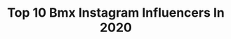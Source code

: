 ---
title: Top 10 Bmx Instagram Influencers In 2020
description: >-
  Find top bmx Instagram influencers in 2020. Most popular hashtags: #bmx #bmxstreet #ourbmx #bmxlife.
platform: Instagram
profiles:
  - username: "domsimoncini"
    fullname: >-
      Dominick Simoncini
    location: "United States"
    followers: 110948
    engagement: 219
    commentsToLikes: 0.012111
    avatar: "https://scontent-amt2-1.cdninstagram.com/v/t51.2885-19/s320x320/24838566_135028320518988_6683942764482134016_n.jpg?_nc_ht=scontent-amt2-1.cdninstagram.com&_nc_ohc=mLYjQn0r11kAX-eG6QA&oh=8aa1020ea44c8a7502e2913a87bd94e8&oe=5EB99547"
    verified: false
    hashtags: "#bmx, #yfsi, #5050skatepark, #brobro"
  - username: "bmx"
    fullname: >-
      Our BMX
    location: ""
    followers: 99514
    engagement: 183
    commentsToLikes: 0.009636
    avatar: "https://scontent-lhr8-1.cdninstagram.com/v/t51.2885-19/s320x320/66396032_2097870427183027_6090903618804776960_n.jpg?_nc_ht=scontent-lhr8-1.cdninstagram.com&_nc_ohc=KQscEVubv9YAX-SNJdx&oh=e953d51d890e526ab81d92adbe5ae590&oe=5EAFBF44"
    verified: false
    hashtags: "#fromthearchives, #ourbmx, #bmxtools, #ourbmx"
  - username: "predelformat"
    fullname: >-
      ПРЕДЕЛЬНЫЙ
    location: "Ukraine"
    followers: 9674
    engagement: 1522
    commentsToLikes: 0.139143
    avatar: "https://scontent-ams4-1.cdninstagram.com/v/t51.2885-19/s150x150/76731480_2559969917661490_7354005401219629056_n.jpg?_nc_ht=scontent-ams4-1.cdninstagram.com&_nc_ohc=O619k62E-Z4AX_qU4iK&oh=4010f072430ce171ede5ccfab0b7e38f&oe=5EBAECCF"
    verified: false
    hashtags: "#kendamausa, #streetculture, #sweetskendamas, #vans"
  - username: "booquiinhaa"
    fullname: >-
      Boquinha
    location: "Brazil"
    followers: 1052776
    engagement: 323
    commentsToLikes: 0.074095
    avatar: "https://scontent-lhr8-1.cdninstagram.com/v/t51.2885-19/s320x320/70316784_457890594820490_3470721891751165952_n.jpg?_nc_ht=scontent-lhr8-1.cdninstagram.com&_nc_ohc=otvUM1CWqZ8AX8WNgUk&oh=8a56416cfeb7cb9d36cdd84f807f1dd8&oe=5EBB2CF6"
    verified: false
    hashtags: "#sorteios, #filhodorei"
  - username: "jonathancamachobmx"
    fullname: >-
      Camacho
    location: ""
    followers: 44758
    engagement: 737
    commentsToLikes: 0.011637
    avatar: "https://scontent-ams4-1.cdninstagram.com/v/t51.2885-19/s320x320/67923637_714627668976661_7468087480722391040_n.jpg?_nc_ht=scontent-ams4-1.cdninstagram.com&_nc_ohc=_1b2w2bSIpoAX-4va0w&oh=150c92cf94ecc5fdb4bc937606f32ab7&oe=5EB9B9CA"
    verified: false
    hashtags: "#cool, #style, #good, #vansecuador"
  - username: "olya_bmx"
    fullname: >-
      Olga Farfutdinova 🇷🇺
    location: "Russia"
    followers: 42156
    engagement: 968
    commentsToLikes: 0.009326
    avatar: "https://scontent-lht6-1.cdninstagram.com/v/t51.2885-19/s320x320/75360982_441843159848758_6809218456471207936_n.jpg?_nc_ht=scontent-lht6-1.cdninstagram.com&_nc_ohc=LNfVjaubsD4AX_W4wwj&oh=1b101478f182d57e639ae7ad68bb5e45&oe=5EBCE867"
    verified: false
    hashtags: "#tbt, #bmx4life, #bmxstreet, #bmxforlife"
  - username: "jorisdaudet33"
    fullname: >-
      Joris Daudet
    location: "United States"
    followers: 50273
    engagement: 698
    commentsToLikes: 0.004790
    avatar: "https://scontent-ams4-1.cdninstagram.com/v/t51.2885-19/s320x320/67578078_645080386001283_6164450565767036928_n.jpg?_nc_ht=scontent-ams4-1.cdninstagram.com&_nc_ohc=e3oFY-uP0W8AX__TvxS&oh=360075d8f58611240e8bb67f1d1b8d35&oe=5EB79885"
    verified: true
    hashtags: "#kaifight77, #33, #tbt, #stayhome"
  - username: "dombmx_"
    fullname: >-
      Dominik Nekolný
    location: ""
    followers: 8562
    engagement: 795
    commentsToLikes: 0.035411
    avatar: "https://scontent-lhr8-1.cdninstagram.com/v/t51.2885-19/s320x320/89853602_817293245464686_5583394649428459520_n.jpg?_nc_ht=scontent-lhr8-1.cdninstagram.com&_nc_ohc=mHHiddvMxxEAX_lFKYf&oh=a9bcaf8df2da9f3658f613bcb604f002&oe=5EB9F603"
    verified: false
    hashtags: "#notouch, #33, #snipes, #nobodycares"
  - username: "judybaauw"
    fullname: >-
      Judy Baauw
    location: "Netherlands"
    followers: 5732
    engagement: 1430
    commentsToLikes: 0.025748
    avatar: "https://scontent-lhr8-1.cdninstagram.com/v/t51.2885-19/s320x320/89263790_186676709423375_8152070733531447296_n.jpg?_nc_ht=scontent-lhr8-1.cdninstagram.com&_nc_ohc=D__HhhgGfFUAX9F9Nwy&oh=8062de1b45675d410d61dda2366f2da2&oe=5EBA8DDD"
    verified: false
    hashtags: "#repost"
  - username: "alextougas122"
    fullname: >-
      Alex Tougas
    location: "Canada"
    followers: 5140
    engagement: 1491
    commentsToLikes: 0.022610
    avatar: "https://scontent-ams4-1.cdninstagram.com/v/t51.2885-19/s320x320/80741285_2471897693059799_9035579204632051712_n.jpg?_nc_ht=scontent-ams4-1.cdninstagram.com&_nc_ohc=nfr9RmHNrwgAX8nLIXJ&oh=59942b65a9510156fc567881e5c748f1&oe=5EB97127"
    verified: false
    hashtags: "#shimano, #flyracing, #formula, #doctorsorders"
---